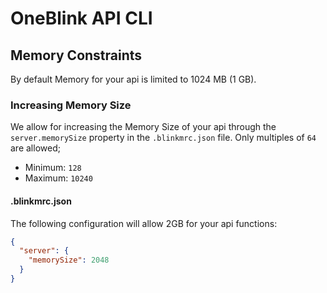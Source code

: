# OneBlink API CLI

## Memory Constraints

By default Memory for your api is limited to 1024 MB (1 GB).

### Increasing Memory Size

We allow for increasing the Memory Size of your api through the `server.memorySize` property in the `.blinkmrc.json` file. Only multiples of `64` are allowed;

- Minimum: `128`
- Maximum: `10240`

#### .blinkmrc.json

The following configuration will allow 2GB for your api functions:

```json
{
  "server": {
    "memorySize": 2048
  }
}
```
